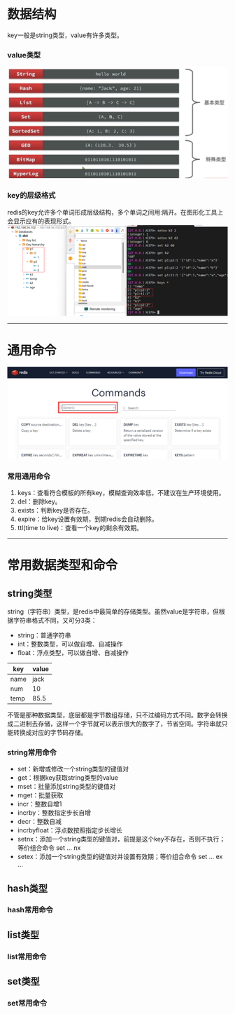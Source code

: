 # 数据结构
key一般是string类型，value有许多类型。

### value类型
![数据类型](images/数据类型.png)

### key的层级格式
redis的key允许多个单词形成层级结构，多个单词之间用:隔开。在图形化工具上会显示应有的表现形式。
![key的层级格式](images/key层级格式.png)
___

# 通用命令
![通用命令文档](images/通用命令文档.png)

### 常用通用命令
1. keys：查看符合模板的所有key，模糊查询效率低，不建议在生产环境使用。
2. del：删除key。
3. exists：判断key是否存在。
4. expire：给key设置有效期，到期redis会自动删除。
5. ttl(time to live)：查看一个key的剩余有效期。
___

# 常用数据类型和命令

## string类型
string（字符串）类型，是redis中最简单的存储类型。虽然value是字符串，但根据字符串格式不同，又可分3类：
+ string：普通字符串
+ int：整数类型，可以做自增、自减操作
+ float：浮点类型，可以做自增、自减操作

|key|value|
|----|----|
|name|jack|
|num|10|
|temp|85.5|

不管是那种数据类型，底层都是字节数组存储，只不过编码方式不同。数字会转换成二进制去存储，这样一个字节就可以表示很大的数字了，节省空间。字符串就只能转换成对应的字节码存储。

### string常用命令
+ set：新增或修改一个string类型的键值对
+ get：根据key获取string类型的value
+ mset：批量添加string类型的键值对
+ mget：批量获取
+ incr：整数自增1
+ incrby：整数指定步长自增
+ decr：整数自减
+ incrbyfloat：浮点数按照指定步长增长
+ setnx：添加一个string类型的键值对，前提是这个key不存在，否则不执行；等价组合命令 set ... nx
+ setex：添加一个string类型的键值对并设置有效期；等价组合命令 set ... ex ...

## hash类型
### hash常用命令

## list类型
### list常用命令

## set类型
### set常用命令